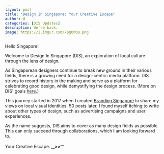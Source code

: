 ```yaml
---
layout: post
title: "Design In Singapore: Your Creative Escape"
author: d
categories: [DIS Updates]
description: We're back.
image: https://i.imgur.com/7pg0W0u.png
---
```


Hello Singapore!

Welcome to Design In Singapore (DIS), an exploration of local culture through the lens of design. 

As Singaporean designers continue to break new ground in their various fields, there is a growing need for a design-centric media platform. DIS strives to record history in the making and serve as a platform for celebrating good design, while demystifying the design process. (More on DIS' goals <a href="https://dis-sg.github.io/sg/about">here</a>.) 

This journey started in 2017 when I created <a href="https://brandingsingapore.blogspot.com/">Branding Singapore</a> to share my views on local visual identities. 50 posts later, I found myself itching to write about other types of design, such as advertising campaigns and user experiences.

As the name suggests, DIS aims to cover as many design fields as possible. This can only succeed through collaborations, which I am looking forward to.



Your Creative Escape. 
<strong><sub>—</sub>><sub></sub>><sup>—</sup></strong>
